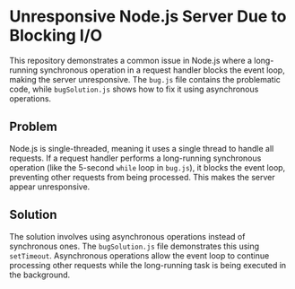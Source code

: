 # Unresponsive Node.js Server Due to Blocking I/O

This repository demonstrates a common issue in Node.js where a long-running synchronous operation in a request handler blocks the event loop, making the server unresponsive.  The `bug.js` file contains the problematic code, while `bugSolution.js` shows how to fix it using asynchronous operations.

## Problem

Node.js is single-threaded, meaning it uses a single thread to handle all requests.  If a request handler performs a long-running synchronous operation (like the 5-second `while` loop in `bug.js`), it blocks the event loop, preventing other requests from being processed.  This makes the server appear unresponsive.

## Solution

The solution involves using asynchronous operations instead of synchronous ones.  The `bugSolution.js` file demonstrates this using `setTimeout`. Asynchronous operations allow the event loop to continue processing other requests while the long-running task is being executed in the background.